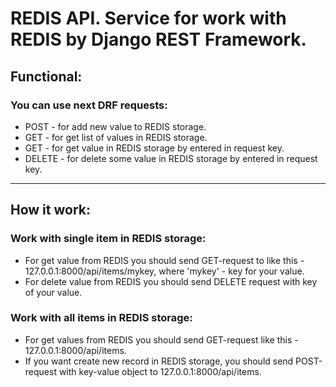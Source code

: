 # REDIS API. Service for work with REDIS by Django REST Framework.
## Functional:
### You can use next DRF requests:
* POST - for add new value to REDIS storage.
* GET - for get list of values in REDIS storage.
* GET - for get value in REDIS storage by entered in request key.
* DELETE - for delete some value in REDIS storage by entered in request key.
---
## How it work:
### Work with single item in REDIS storage:
* For get value from REDIS you should send GET-request to like this - 127.0.0.1:8000/api/items/mykey, where 'mykey' - key for your value.
* For delete value from REDIS you should send DELETE request with key of your value.
### Work with all items in REDIS storage:
* For get values from REDIS you should send GET-request like this - 127.0.0.1:8000/api/items.
* If you want create new record in REDIS storage, you should send POST-request with key-value object to 127.0.0.1:8000/api/items.
